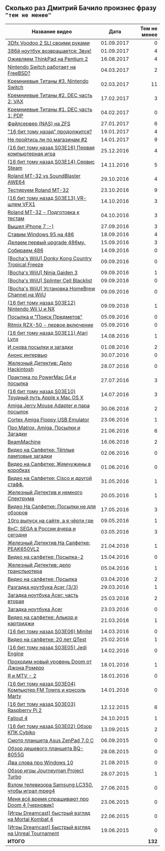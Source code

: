 Сколько раз Дмитрий Бачило произнес фразу `"тем не менее"`
----------------------------------------------------------

| Название видео | Дата | Тем не менее |
| -------------- | ---- | ------------:|
| [3Dfx Voodoo 2 SLI своими руками](https://www.youtube.com/watch?v=cVgQiulnk5E) | 01.09.2017 | 0 |
| [386й ноутбук возвращается: Звук!](https://www.youtube.com/watch?v=3rtj_jx8bck) | 01.09.2017 | 4 |
| [Оживляем ThinkPad на Pentium 2](https://www.youtube.com/watch?v=hvo5auh7cqU) | 16.08.2017 | 4 |
| [Nintendo Switch работает на FreeBSD?](https://www.youtube.com/watch?v=hkp_Ik84_l8) | 04.03.2017 | 2 |
| [Кремниевые Титаны #3. Nintendo Switch](https://www.youtube.com/watch?v=UT2cD4Q5pr0) | 02.03.2017 | 11 |
| [Кремниевые Титаны #2. DEC часть 2: VAX](https://www.youtube.com/watch?v=XRUfwvH6lEw) | 17.02.2017 | 3 |
| [Кремниевые Титаны #1. DEC часть 1: PDP](https://www.youtube.com/watch?v=_PUajaZN9no) | 04.02.2017 | 0 |
| [Файлсервер (NAS) на ZFS](https://www.youtube.com/watch?v=EiKafkUcajs) | 27.01.2017 | 6 |
| ["16 бит тому назад" продолжится?](https://www.youtube.com/watch?v=ZL8Pr2eN4ek) | 19.01.2017 | 4 |
| [Не пройтись ли по магазинам #2](https://www.youtube.com/watch?v=e1jBCzZuEDw) | 14.01.2017 | 9 |
| [(16 бит тому назад S03E16) Первая компьютерная игра](https://www.youtube.com/watch?v=aCkZRQx6H0Q) | 25.12.2016 | 4 |
| [(16 бит тому назад S03E14) Сервис Steam](https://www.youtube.com/watch?v=In-2ZiAZTgM) | 14.11.2016 | 5 |
| [Roland MT-32 vs SoundBlaster AWE64](https://www.youtube.com/watch?v=oTA4pz8eTTU) | 29.10.2016 | 4 |
| [Тестируем Roland MT-32](https://www.youtube.com/watch?v=ECoC_Kf3Y-Y) | 23.10.2016 | 9 |
| [(16 бит тому назад S03E13) VR-шлем VFX1](https://www.youtube.com/watch?v=Et3KPENzPYg) | 14.10.2016 | 3 |
| [Roland MT-32 - Подготовка к тестам](https://www.youtube.com/watch?v=R5PeXjCHIu0) | 04.10.2016 | 3 |
| [Вышел iPhone 7 :-)](https://www.youtube.com/watch?v=51TBfl-kK2g) | 27.09.2016 | 3 |
| [Ставим Windows 95 на 486](https://www.youtube.com/watch?v=a1RvccBDTw4) | 18.09.2016 | 4 |
| [Делаем первый upgrade 486му.](https://www.youtube.com/watch?v=TlKsSu2etXY) | 15.09.2016 | 3 |
| [Собираем 486](https://www.youtube.com/watch?v=8eFUo39_ZZk) | 14.09.2016 | 0 |
| [[Bocha's WiiU] Donky Kong Country Tropical Freeze](https://www.youtube.com/watch?v=I3ir85yz5-w) | 09.09.2016 | 0 |
| [[Bocha's WiiU] Ninja Gaiden 3](https://www.youtube.com/watch?v=UTD_dX-idiQ) | 09.09.2016 | 1 |
| [[Bocha's WiiU] Splinter Cell Blacklist](https://www.youtube.com/watch?v=hVk-XGZ79dU) | 09.09.2016 | 0 |
| [[Bocha's WiiU] Установка HomeBrew Channel на WiiU](https://www.youtube.com/watch?v=uJg1pkciuqA) | 09.09.2016 | 0 |
| [(16 бит тому назад S03E12) Nintendo Wii U и NX](https://www.youtube.com/watch?v=uKyqwdTvqco) | 09.09.2016 | 1 |
| [Посылка и "Поиск Предметов"](https://www.youtube.com/watch?v=rN3txGbFZnc) | 05.09.2016 | 0 |
| [Ritmix RZX-50 - первое включение](https://www.youtube.com/watch?v=GixlxYlLS3o) | 05.09.2016 | 0 |
| [(16 бит тому назад S03E11) Atari Lynx](https://www.youtube.com/watch?v=oupFeEN4PgE) | 14.08.2016 | 1 |
| [И снова посылки и загадки](https://www.youtube.com/watch?v=5wHt5n8zLr0) | 01.08.2016 | 2 |
| [Анонс интервью](https://www.youtube.com/watch?v=jQmajlj_aQ4) | 30.07.2016 | 0 |
| [Железный Детектив: Дело Hackintosh](https://www.youtube.com/watch?v=-MwB-ByCJkE) | 28.07.2016 | 0 |
| [Практика по PowerMac G4 и посылка](https://www.youtube.com/watch?v=O_oFvOkP4QE) | 27.07.2016 | 3 |
| [(16 бит тому назад S03E10) Трудный путь Apple к Mac OS X](https://www.youtube.com/watch?v=Py-vUSRAcNM) | 14.07.2016 | 3 |
| [Amiga Jerry Mouse Adapter и пара посылок](https://www.youtube.com/watch?v=NE2AYg31t4M) | 30.06.2016 | 2 |
| [Cortex Amiga Floppy USB Emulator](https://www.youtube.com/watch?v=T_GxVA-dnmo) | 23.06.2016 | 1 |
| [Про Matrox, Amiga, Посылки и Загадки](https://www.youtube.com/watch?v=MNLwH1FKEMo) | 21.06.2016 | 6 |
| [BeamMachine](https://www.youtube.com/watch?v=cQH0Ruwe8XU) | 16.06.2016 | 2 |
| [Видео на Салфетке: Тёплые ламповые загадки](https://www.youtube.com/watch?v=AdHsnI8w3NU) | 02.06.2016 | 0 |
| [Видео на Салфетке: Жемчужины в коробках](https://www.youtube.com/watch?v=BP-ufAiR4W0) | 01.06.2016 | 0 |
| [Видео на Салфетке: Cisco и другой стафф.](https://www.youtube.com/watch?v=iH1VmUhM9hA) | 31.05.2016 | 1 |
| [Железный Детектив и немного Спектрума](https://www.youtube.com/watch?v=tUf35BeB-Rk) | 20.05.2016 | 1 |
| [Видео На Салфетке: Посылки не для обзоров](https://www.youtube.com/watch?v=LwugdxvTZc0) | 17.05.2016 | 3 |
| [10го выпуск на сайте, а я чёрти где](https://www.youtube.com/watch?v=Jer3cs9b2UU) | 09.05.2016 | 1 |
| [ВнС: SEGA в России вчера и сегодня](https://www.youtube.com/watch?v=2tkPe2GPctw) | 03.05.2016 | 3 |
| [Железный Детектив На Салфетке: PEAK650VL2](https://www.youtube.com/watch?v=aT1AFhU6xro) | 21.04.2016 | 1 |
| [Видео на салфетке: Посылка-2](https://www.youtube.com/watch?v=aRb6DJFh4vM) | 15.04.2016 | 0 |
| [Железный Детектив: дело транспьютера](https://www.youtube.com/watch?v=ZHUixLDrvfM) | 05.04.2016 | 1 |
| [Видео на салфетке: Посылка](https://www.youtube.com/watch?v=lW52nB99xBk) | 03.04.2016 | 2 |
| [Разгадка ноутбука Acer (3/3)](https://www.youtube.com/watch?v=YYjpWWTmKAU) | 29.03.2016 | 1 |
| [Загадка ноутбука Acer: часть вторая](https://www.youtube.com/watch?v=Ks0J8pLfBf0) | 25.03.2016 | 2 |
| [Загадка ноутбука Acer](https://www.youtube.com/watch?v=9Wu4katF1U8) | 23.03.2016 | 0 |
| [Видео на салфетке: Алькор и картриджи](https://www.youtube.com/watch?v=bYirajv66uM) | 21.03.2016 | 1 |
| [(16 бит тому назад S03E06) Minitel](https://www.youtube.com/watch?v=2z-UWw_Scsk) | 14.03.2016 | 0 |
| [Видео на салфетке: 20 лет QTest](https://www.youtube.com/watch?v=3AOlhy7G9yY) | 25.02.2016 | 1 |
| [(16 бит тому назад S03E05) Jedi Engine](https://www.youtube.com/watch?v=9tc0JarVWuI) | 14.02.2016 | 0 |
| [Проходим новый уровень Doom от Джона Ромеро](https://www.youtube.com/watch?v=B9defZRTWdQ) | 18.01.2016 | 1 |
| [Я и MTV - 2](https://www.youtube.com/watch?v=gDF8JuFQlqg) | 18.01.2016 | 0 |
| [(16 бит тому назад S03E04) Компьютер FM Towns и консоль Marty](https://www.youtube.com/watch?v=BAqVHaRtUDg) | 14.01.2016 | 0 |
| [(16 бит тому назад S03E03) Raspberry Pi 2](https://www.youtube.com/watch?v=ZgiD35JrF9g) | 12.12.2015 | 6 |
| [Fallout 4](https://www.youtube.com/watch?v=XAY195NoRjM) | 24.10.2015 | 1 |
| [(16 бит тому назад S03E02) Обзор КПК Cybiko](https://www.youtube.com/watch?v=hTsjczsiBLc) | 13.09.2015 | 2 |
| [Смотр планшета Asus ZenPad 7.0 C](https://www.youtube.com/watch?v=XLjEUUJUZ_s) | 06.09.2015 | 0 |
| [Обзор дешевого планшета BQ-8055G](https://www.youtube.com/watch?v=mfasZU5rQlw) | 28.08.2015 | 0 |
| [Два слова про Windows 10](https://www.youtube.com/watch?v=gkqpqaXMtjU) | 21.08.2015 | 0 |
| [Обзор игры Journeyman Project Turbo](https://www.youtube.com/watch?v=oWmz-twbolg) | 28.07.2015 | 1 |
| [Взлом телевизора Samsung LC350, чтобы играл mpeg4](https://www.youtube.com/watch?v=Y5Z746v94a0) | 27.06.2015 | 0 |
| [Меня всё время спрашивают про Doom 4 [черновик]](https://www.youtube.com/watch?v=aI8BJY5qoOw) | 23.06.2015 | 0 |
| [[Игры Dreamcast] быстрый взгляд на Mortal Kombat 4](https://www.youtube.com/watch?v=tmDL6fydGBo) | 22.06.2015 | 0 |
| [[Игры Dreamcast] Быстрый взгляд на Unreal Tournament](https://www.youtube.com/watch?v=PyejcDTPMco) | 19.06.2015 | 0 |
| **ИТОГО** |  | **132** |
